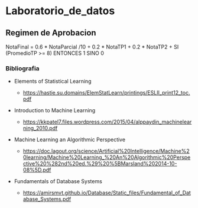 # Laboratorio_de_datos

## Regimen de Aprobacion

NotaFinal = 0.6 * NotaParcial /10 + 0.2 * NotaTP1 + 0.2 * NotaTP2 + SI (PromedioTP >= 8) ENTONCES 1 SINO 0 


### Bibliografia 
- Elements of Statistical Learning
  - https://hastie.su.domains/ElemStatLearn/printings/ESLII_print12_toc.pdf

- Introduction to Machine Learning
    - https://kkpatel7.files.wordpress.com/2015/04/alppaydin_machinelearning_2010.pdf

- Machine Learning an Algorithmic Perspective
    - https://doc.lagout.org/science/Artificial%20Intelligence/Machine%20learning/Machine%20Learning_%20An%20Algorithmic%20Perspective%20%282nd%20ed.%29%20%5BMarsland%202014-10-08%5D.pdf

- Fundamentals of Database Systems
    - https://amirsmvt.github.io/Database/Static_files/Fundamental_of_Database_Systems.pdf
